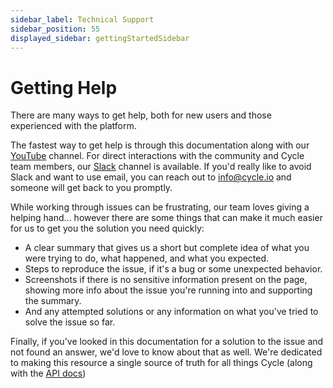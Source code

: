 ```yaml
---
sidebar_label: Technical Support
sidebar_position: 55
displayed_sidebar: gettingStartedSidebar
---
```


# Getting Help
There are many ways to get help, both for new users and those experienced with the platform.  

The fastest way to get help is through this documentation along with our [YouTube](https://youtube.com/@cycleplatform) channel. For direct interactions with the community and Cycle team members, our [Slack](https://slack.cycle.io) channel is available. If you'd really like to avoid Slack and want to use email, you can reach out to info@cycle.io and someone will get back to you promptly.  

While working through issues can be frustrating, our team loves giving a helping hand... however there are some things that can make it much easier for us to get you the solution you need quickly:

* A clear summary that gives us a short but complete idea of what you were trying to do, what happened, and what you expected.
* Steps to reproduce the issue, if it's a bug or some unexpected behavior.
* Screenshots if there is no sensitive information present on the page, showing more info about the issue you're running into and supporting the summary.
* And any attempted solutions or any information on what you've tried to solve the issue so far.


Finally, if you've looked in this documentation for a solution to the issue and not found an answer, we'd love to know about that as well.  We're dedicated to making this resource a single source of truth for all things Cycle (along with the [API docs](https://api.docs.cycle.io))